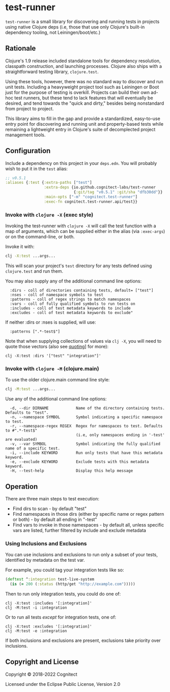 # test-runner

`test-runner` is a small library for discovering and running tests in
projects using native Clojure deps (i.e, those that use only Clojure's
built-in dependency tooling, not Leiningen/boot/etc.)

## Rationale

Clojure's 1.9 release included standalone tools for dependency
resolution, classpath construction, and launching processes. Clojure
also ships with a straightforward testing library, `clojure.test`.

Using these tools, however, there was no standard way to
discover and run unit tests. Including a heavyweight project tool such
as Leiningen or Boot just for the purpose of testing is
overkill. Projects can build their own ad-hoc test runners, but these
tend to lack features that will eventually be desired, and tend
towards the "quick and dirty," besides being nonstandard from project
to project.

This library aims to fill in the gap and provide a standardized,
easy-to-use entry point for discovering and running unit and
property-based tests while remaining a lightweight entry in Clojure's
suite of decomplected project management tools.

## Configuration 

Include a dependency on this project in your `deps.edn`. You will
probably wish to put it in the `test` alias:

```clojure
;; v0.5.1
:aliases {:test {:extra-paths ["test"]
                 :extra-deps {io.github.cognitect-labs/test-runner 
                              {:git/tag "v0.5.1" :git/sha "dfb30dd"}}
                 :main-opts ["-m" "cognitect.test-runner"]
                 :exec-fn cognitect.test-runner.api/test}}
```

### Invoke with `clojure -X` (exec style)

Invoking the test-runner with `clojure -X` will call the test function with a map of arguments,
which can be supplied either in the alias (via `:exec-args`) or on the command-line, or both.

Invoke it with:

```bash
clj -X:test ...args...
```

This will scan your project's `test` directory for any tests defined
using `clojure.test` and run them.

You may also supply any of the additional command line options:

```
  :dirs - coll of directories containing tests, default= ["test"]
  :nses - coll of namespace symbols to test
  :patterns - coll of regex strings to match namespaces
  :vars - coll of fully qualified symbols to run tests on
  :includes - coll of test metadata keywords to include
  :excludes - coll of test metadata keywords to exclude"
```

If neither :dirs or :nses is supplied, will use:

```
  :patterns [".*-test$"]
```

Note that when supplying collections of values via `clj -X`, you will need to quote those vectors (also see [quoting](https://clojure.org/reference/deps_and_cli#quoting)] for more):

```
clj -X:test :dirs '["test" "integration"]'
```

### Invoke with `clojure -M` (clojure.main)

To use the older clojure.main command line style:

```bash
clj -M:test ...args...
```

Use any of the additional command line options:

```
  -d, --dir DIRNAME            Name of the directory containing tests. Defaults to "test".
  -n, --namespace SYMBOL       Symbol indicating a specific namespace to test.
  -r, --namespace-regex REGEX  Regex for namespaces to test. Defaults to #".*-test$"
                               (i.e, only namespaces ending in '-test' are evaluated)
  -v, --var SYMBOL             Symbol indicating the fully qualified name of a specific test.
  -i, --include KEYWORD        Run only tests that have this metadata keyword.
  -e, --exclude KEYWORD        Exclude tests with this metadata keyword.
  -H, --test-help              Display this help message
```

## Operation

There are three main steps to test execution:

* Find dirs to scan - by default "test"
* Find namespaces in those dirs (either by specific name or regex pattern or both) - by default all ending in "-test"
* Find vars to invoke in those namespaces - by default all, unless specific vars are listed, further filtered by include and exclude metadata

### Using Inclusions and Exclusions

You can use inclusions and exclusions to run only a subset of your tests, identified by metadata on the test var.

For example, you could tag your integration tests like so:

```clojure
(deftest ^:integration test-live-system
  (is (= 200 (:status (http/get "http://example.com")))))
```

Then to run only integration tests, you could do one of:

```
clj -X:test :includes '[:integration]'
clj -M:test -i :integration
```

Or to run all tests *except* for integration tests, one of:

```
clj -X:test :excludes '[:integration]'
clj -M:test -e :integration
```

If both inclusions and exclusions are present, exclusions take priority over inclusions.

## Copyright and License

Copyright © 2018-2022 Cognitect

Licensed under the Eclipse Public License, Version 2.0

